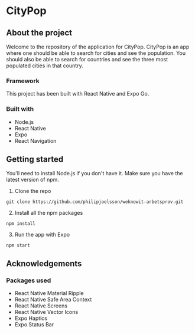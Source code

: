 # CityPop


## About the project
Welcome to the repository of the application for CityPop. CityPop is an app where one should be able to search for cities and see the population. You should also be able to search for countries and see the three most populated cities in that country.

### Framework
This project has been built with React Native and Expo Go.

### Built with
- Node.js
- React Native
- Expo
- React Navigation

## Getting started
You'll need to install Node.js if you don't have it. Make sure you have the latest version of npm.

1. Clone the repo 
```
git clone https://github.com/philipjoelsson/weknowit-arbetsprov.git
```

2. Install all the npm packages
```
npm install
```

3. Run the app with Expo
```
npm start
```

## Acknowledgements
### Packages used
- React Native Material Ripple
- React Native Safe Area Context
- React Native Screens
- React Native Vector Icons
- Expo Haptics
- Expo Status Bar
